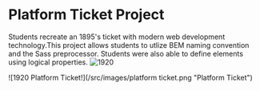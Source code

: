 # Platform Ticket Project

<p> Students recreate an 1895's ticket with modern web development technology.This project allows students to utlize BEM naming convention and the Sass preprocessor. Students were also able to define elements using logical properties.

<img src="platform ticket.png" alt=1920 platform ticket>

![1920 Platform Ticket!](/src/images/platform ticket.png "Platform Ticket")
